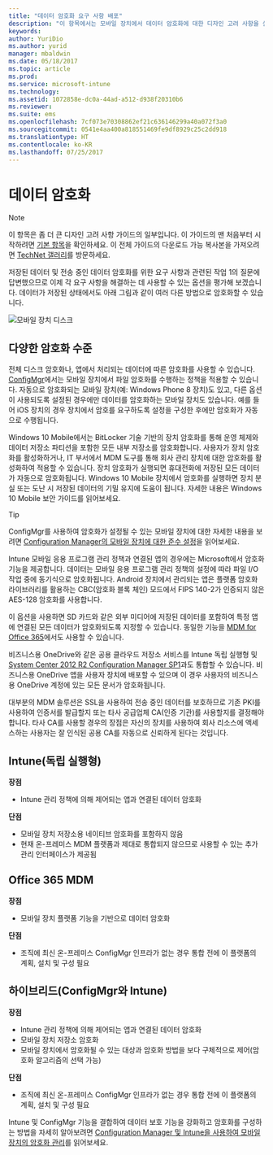 ```yaml
---
title: "데이터 암호화 요구 사항 배포"
description: "이 항목에서는 모바일 장치에서 데이터 암호화에 대한 디자인 고려 사항을 설명합니다. 이 항목은 모바일 장치 관리 디자인 고려 사항을 다루는 좀 더 큰 문서 집합의 일부입니다."
keywords: 
author: YuriDio
ms.author: yurid
manager: mbaldwin
ms.date: 05/18/2017
ms.topic: article
ms.prod: 
ms.service: microsoft-intune
ms.technology: 
ms.assetid: 1072858e-dc0a-44ad-a512-d938f20310b6
ms.reviewer: 
ms.suite: ems
ms.openlocfilehash: 7cf073e70308862ef21c636146299a40a072f3a0
ms.sourcegitcommit: 0541e4aa400a818551469fe9df8929c25c2dd918
ms.translationtype: HT
ms.contentlocale: ko-KR
ms.lasthandoff: 07/25/2017
---
```

# <a name="data-encryption"></a>데이터 암호화

>[!NOTE]
>이 항목은 좀 더 큰 디자인 고려 사항 가이드의 일부입니다. 이 가이드의 맨 처음부터 시작하려면 [기본 항목](mdm-design-considerations-guide.md)을 확인하세요. 이 전체 가이드의 다운로드 가능 복사본을 가져오려면 [TechNet 갤러리](https://gallery.technet.microsoft.com/Mobile-Device-Management-7d401582)를 방문하세요.

저장된 데이터 및 전송 중인 데이터 암호화를 위한 요구 사항과 관련된 작업 1의 질문에 답변했으므로 이제 각 요구 사항을 해결하는 데 사용할 수 있는 옵션을 평가해 보겠습니다. 데이터가 저장된 상태에서도 아래 그림과 같이 여러 다른 방법으로 암호화할 수 있습니다.

![모바일 장치 디스크](./media/MDM_Figure_09.png)

## <a name="different-levels-of-encryption"></a>다양한 암호화 수준

전체 디스크 암호화나, 앱에서 처리되는 데이터에 따른 암호화를 사용할 수 있습니다. [ConfigMgr](https://technet.microsoft.com/library/dn919655.aspx)에서는 모바일 장치에서 파일 암호화를 수행하는 정책을 적용할 수 있습니다. 자동으로 암호화되는 모바일 장치(예: Windows Phone 8 장치)도 있고, 다른 옵션이 사용되도록 설정된 경우에만 데이터를 암호화하는 모바일 장치도 있습니다. 예를 들어 iOS 장치의 경우 장치에서 암호를 요구하도록 설정을 구성한 후에만 암호화가 자동으로 수행됩니다.

Windows 10 Mobile에서는 BitLocker 기술 기반의 장치 암호화를 통해 운영 체제와 데이터 저장소 파티션을 포함한 모든 내부 저장소를 암호화합니다. 사용자가 장치 암호화를 활성화하거나, IT 부서에서 MDM 도구를 통해 회사 관리 장치에 대한 암호화를 활성화하여 적용할 수 있습니다. 장치 암호화가 실행되면 휴대전화에 저장된 모든 데이터가 자동으로 암호화됩니다. Windows 10 Mobile 장치에서 암호화를 실행하면 장치 분실 또는 도난 시 저장된 데이터의 기밀 유지에 도움이 됩니다. 자세한 내용은 Windows 10 Mobile 보안 가이드를 읽어보세요.

>[!TIP]
> ConfigMgr를 사용하여 암호화가 설정될 수 있는 모바일 장치에 대한 자세한 내용을 보려면 [Configuration Manager의 모바일 장치에 대한 준수 설정](https://technet.microsoft.com/library/dn376523.aspx)을 읽어보세요.

Intune 모바일 응용 프로그램 관리 정책과 연결된 앱의 경우에는 Microsoft에서 암호화 기능을 제공합니다. 데이터는 모바일 응용 프로그램 관리 정책의 설정에 따라 파일 I/O 작업 중에 동기식으로 암호화됩니다. Android 장치에서 관리되는 앱은 플랫폼 암호화 라이브러리를 활용하는 CBC(암호화 블록 체인) 모드에서 FIPS 140-2가 인증되지 않은 AES-128 암호화를 사용합니다.

이 옵션을 사용하면 SD 카드와 같은 외부 미디어에 저장된 데이터를 포함하여 특정 앱에 연결된 모든 데이터가 암호화되도록 지정할 수 있습니다. 동일한 기능을 [MDM for Office 365](https://technet.microsoft.com/library/ms.o365.cc.devicepolicysupporteddevice.aspx)에서도 사용할 수 있습니다.

비즈니스용 OneDrive와 같은 공용 클라우드 저장소 서비스를 Intune 독립 실행형 및 [System Center 2012 R2 Configuration Manager SP1](https://technet.microsoft.com/library/mt131422.aspx)과도 통합할 수 있습니다. 비즈니스용 OneDrive 앱을 사용자 장치에 배포할 수 있으며 이 경우 사용자의 비즈니스용 OneDrive 계정에 있는 모든 문서가 암호화됩니다.

대부분의 MDM 솔루션은 SSL을 사용하여 전송 중인 데이터를 보호하므로 기존 PKI를 사용하여 인증서를 발급할지 또는 타사 공급업체 CA(인증 기관)를 사용할지를 결정해야 합니다. 타사 CA를 사용할 경우의 장점은 자신의 장치를 사용하여 회사 리소스에 액세스하는 사용자는 잘 인식된 공용 CA를 자동으로 신뢰하게 된다는 것입니다.

## <a name="intune-standalone"></a>Intune(독립 실행형)

**장점**

- Intune 관리 정책에 의해 제어되는 앱과 연결된 데이터 암호화

**단점**

- 모바일 장치 저장소용 네이티브 암호화를 포함하지 않음
- 현재 온-프레미스 MDM 플랫폼과 제대로 통합되지 않으므로 사용할 수 있는 추가 관리 인터페이스가 제공됨

## <a name="mdm-of-office-365"></a>Office 365 MDM

**장점**

- 모바일 장치 플랫폼 기능을 기반으로 데이터 암호화

**단점**

- 조직에 최신 온-프레미스 ConfigMgr 인프라가 없는 경우 통합 전에 이 플랫폼의 계획, 설치 및 구성 필요

## <a name="hybrid-intune-with-configmgr"></a>하이브리드(ConfigMgr와 Intune)

**장점**

- Intune 관리 정책에 의해 제어되는 앱과 연결된 데이터 암호화
- 모바일 장치 저장소 암호화
- 모바일 장치에서 암호화될 수 있는 대상과 암호화 방법을 보다 구체적으로 제어(암호화 알고리즘의 선택 가능)

**단점**

- 조직에 최신 온-프레미스 ConfigMgr 인프라가 없는 경우 통합 전에 이 플랫폼의 계획, 설치 및 구성 필요

Intune 및 ConfigMgr 기능을 결합하여 데이터 보호 기능을 강화하고 암호화를 구성하는 방법을 자세히 알아보려면 [Configuration Manager 및 Intune을 사용하여 모바일 장치의 암호화 관리](http://blogs.technet.com/b/pauljones/archive/2014/08/04/managing-encryption-on-mobile-devices-with-configuration-manager-and-intune.aspx)를 읽어보세요.
